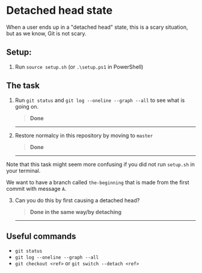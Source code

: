 # Detached head state

When a user ends up in a "detached head" state, this is a scary situation, but as we know, Git is not scary.

## Setup:

1. Run `source setup.sh` (or `.\setup.ps1` in PowerShell)

## The task

1. Run `git status` and `git log --oneline --graph --all` to see what is going on.
   > **Done**
   ---
2. Restore normalcy in this repository by moving to `master`
   > **Done**
   ---

Note that this task might seem more confusing if you did not run `setup.sh` in your terminal.

We want to have a branch called `the-beginning` that is made from the first commit with message `A`. 

3. Can you do this by first causing a detached head?
   > **Done in the same way/by detaching**
   ---

## Useful commands

- `git status`
- `git log --oneline --graph --all`
- `git checkout <ref>` or `git switch --detach <ref>`
